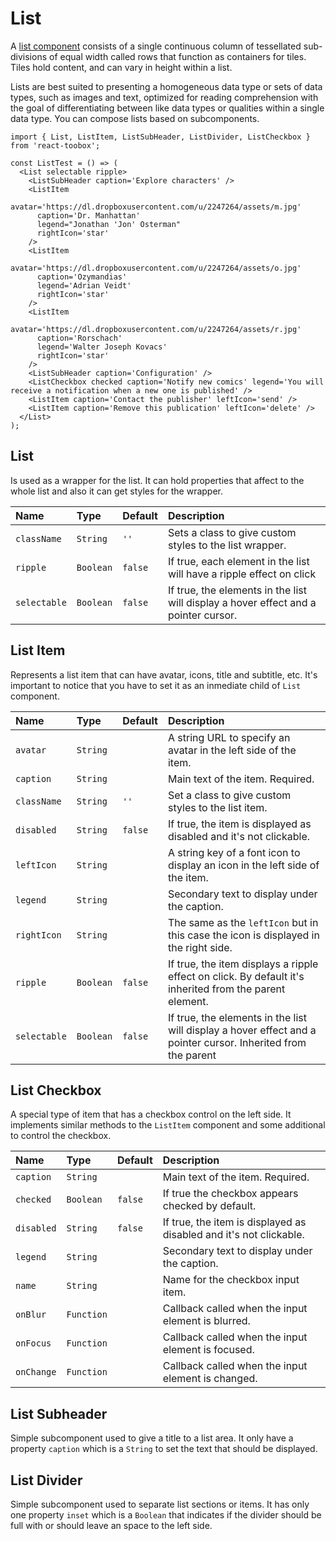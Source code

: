 # List

A [list component](https://www.google.com/design/spec/components/lists.html) consists of a single continuous column of tessellated sub-divisions of equal width called rows that function as containers for tiles. Tiles hold content, and can vary in height within a list. 

Lists are best suited to presenting a homogeneous data type or sets of data types, such as images and text, optimized for reading comprehension with the goal of differentiating between like data types or qualities within a single data type. You can compose lists based on subcomponents.

<!-- example -->
```
import { List, ListItem, ListSubHeader, ListDivider, ListCheckbox } from 'react-toobox';

const ListTest = () => (
  <List selectable ripple>
    <ListSubHeader caption='Explore characters' />
    <ListItem
      avatar='https://dl.dropboxusercontent.com/u/2247264/assets/m.jpg'
      caption='Dr. Manhattan'
      legend="Jonathan 'Jon' Osterman"
      rightIcon='star'
    />
    <ListItem
      avatar='https://dl.dropboxusercontent.com/u/2247264/assets/o.jpg'
      caption='Ozymandias'
      legend='Adrian Veidt'
      rightIcon='star'
    />
    <ListItem
      avatar='https://dl.dropboxusercontent.com/u/2247264/assets/r.jpg'
      caption='Rorschach'
      legend='Walter Joseph Kovacs'
      rightIcon='star'
    />
    <ListSubHeader caption='Configuration' />
    <ListCheckbox checked caption='Notify new comics' legend='You will receive a notification when a new one is published' />
    <ListItem caption='Contact the publisher' leftIcon='send' />
    <ListItem caption='Remove this publication' leftIcon='delete' />
  </List>
);
```

## List

Is used as a wrapper for the list. It can hold properties that affect to the whole list and also it can get styles for the wrapper.

| Name          | Type        | Default    | Description|
|:-----|:-----|:-----|:-----|
| `className`   | `String`    |  `''`      | Sets a class to give custom styles to the list wrapper.| 
| `ripple`      | `Boolean`   | `false`    | If true, each element in the list will have a ripple effect on click | 
| `selectable`  | `Boolean`   | `false`    | If true, the elements in the list will display a hover effect and a pointer cursor. |

## List Item

Represents a list item that can have avatar, icons, title and subtitle, etc. It's important to notice that you have to set it as an inmediate child of `List` component.

| Name              | Type          | Default         | Description|
|:-----|:-----|:-----|:-----|
| `avatar`   | `String`    |        | A string URL to specify an avatar in the left side of the item.| 
| `caption`   | `String`    |       | Main text of the item. Required.| 
| `className`   | `String`    |  `''`    | Set a class to give custom styles to the list item.| 
| `disabled`   | `String`    |  `false`    | If true, the item is displayed as disabled and it's not clickable.| 
| `leftIcon`    | `String`       |    | A string key of a font icon to display an icon in the left side of the item. |
| `legend`   | `String`      |       | Secondary text to display under the caption.|
| `rightIcon`  | `String`      |       | The same as the `leftIcon` but in this case the icon is displayed in the right side.|
| `ripple` | `Boolean`      |   `false`  | If true, the item displays a ripple effect on click. By default it's inherited from the parent element.|
| `selectable` | `Boolean`      |   `false`    | If true, the elements in the list will display a hover effect and a pointer cursor. Inherited from the parent |

## List Checkbox

A special type of item that has a checkbox control on the left side. It implements similar methods to the `ListItem` component and some additional to control the checkbox.

| Name              | Type          | Default         | Description|
|:-----|:-----|:-----|:-----|
| `caption`   | `String`    |       | Main text of the item. Required.| 
| `checked`   | `Boolean`    |  `false`    | If true the checkbox appears checked by default.| 
| `disabled`   | `String`    |  `false`    | If true, the item is displayed as disabled and it's not clickable.| 
| `legend`   | `String`      |       | Secondary text to display under the caption.|
| `name`  | `String`      |       | Name for the checkbox input item.|
| `onBlur` | `Function`      |    | Callback called when the input element is blurred.|
| `onFocus` | `Function`      |    | Callback called when the input element is focused.|
| `onChange` | `Function`      |    | Callback called when the input element is changed.|

## List Subheader

Simple subcomponent used to give a title to a list area. It only have a property `caption` which is a `String` to set the text that should be displayed.

## List Divider

Simple subcomponent used to separate list sections or items. It has only one property `inset` which is a `Boolean` that indicates if the divider should be full with or should leave an space to the left side.

